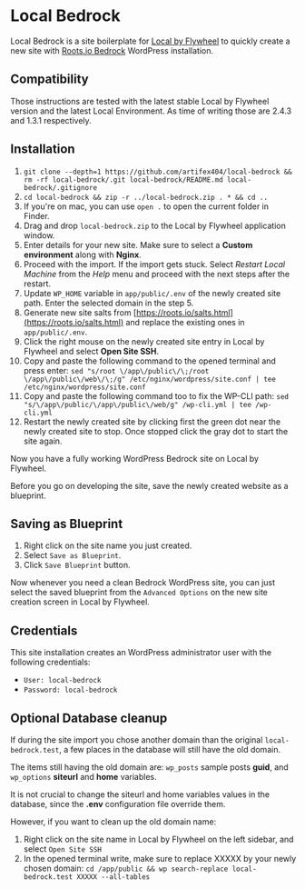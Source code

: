 # Local Bedrock
Local Bedrock is a site boilerplate for [Local by Flywheel](https://local.getflywheel.com/) to quickly create a new site with [Roots.io Bedrock](https://roots.io/bedrock/) WordPress installation. 

## Compatibility
Those instructions are tested with the latest stable Local by Flywheel version and the latest Local Environment. As time of writing those are 2.4.3 and 1.3.1 respectively.

## Installation

1. `git clone --depth=1 https://github.com/artifex404/local-bedrock && rm -rf local-bedrock/.git local-bedrock/README.md local-bedrock/.gitignore`
2. `cd local-bedrock && zip -r ../local-bedrock.zip . * && cd ..`
3. If you're on mac, you can use `open .` to open the current folder in Finder.
4. Drag and drop `local-bedrock.zip` to the Local by Flywheel application window.
5. Enter details for your new site. Make sure to select a **Custom environment** along with **Nginx**.
6. Proceed with the import. If the import gets stuck. Select *Restart Local Machine* from the *Help* menu and proceed with the next steps after the restart.
7. Update `WP_HOME` variable in `app/public/.env` of the newly created site path. Enter the selected domain in the step 5. 
8. Generate new site salts from [https://roots.io/salts.html](https://roots.io/salts.html) and replace the existing ones in `app/public/.env`.
9. Click the right mouse on the newly created site entry in Local by Flywheel and select **Open Site SSH**.
10. Copy and paste the following command to the opened terminal and press enter: `sed "s/root \/app\/public\/\;/root \/app\/public\/web\/\;/g" /etc/nginx/wordpress/site.conf | tee /etc/nginx/wordpress/site.conf`
11. Copy and paste the following command too to fix the WP-CLI path: `sed "s/\/app\/public/\/app\/public\/web/g" /wp-cli.yml | tee /wp-cli.yml`
12. Restart the newly created site by clicking first the green dot near the newly created site to stop. Once stopped click the gray dot to start the site again.

Now you have a fully working WordPress Bedrock site on Local by Flywheel.

Before you go on developing the site, save the newly created website as a blueprint.

## Saving as Blueprint

1. Right click on the site name you just created.
2. Select `Save as Blueprint`.
3. Click `Save Blueprint` button.

Now whenever you need a clean Bedrock WordPress site, you can just select the saved blueprint from the `Advanced Options` on the new site creation screen in Local by Flywheel.

## Credentials

This site installation creates an WordPress administrator user with the following credentials:

* `User: local-bedrock` 
* `Password: local-bedrock`

## Optional Database cleanup

If during the site import you chose another domain than the original `local-bedrock.test`, a few places in the database will still have the old domain.

The items still having the old domain are: `wp_posts` sample posts **guid**, and `wp_options` **siteurl** and **home** variables.

It is not crucial to change the siteurl and home variables values in the database, since the **.env** configuration file override them. 

However, if you want to clean up the old domain name:

1. Right click on the site name in Local by Flywheel on the left sidebar, and select `Open Site SSH`
2. In the opened terminal write, make sure to replace XXXXX by your newly chosen domain: `cd /app/public && wp search-replace local-bedrock.test XXXXX --all-tables`
